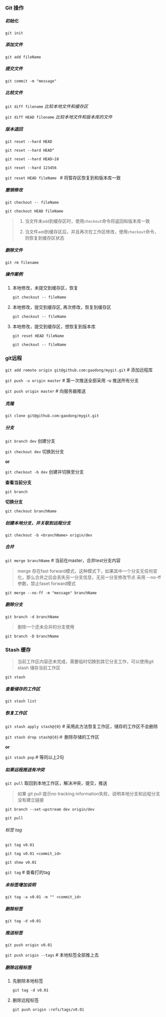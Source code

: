 ### Git 操作

##### 初始化

`git init`

##### 添加文件

`git add fileName`

##### 提交文件

`git commit -m "message"`


##### 比较文件
`git diff filename` *比较本地文件和缓存区*

`git diff HEAD filename` *比较本地文件和版本库的文件*

##### 版本退回

`git reset --hard HEAD`

`git reset --hard HEAD^`

`git reset --hard HEAD~10`

`git reset --hard 123456`

`git reset HEAD fileName `  # 将暂存区恢复到和版本库一致

##### 撤销修改

`git checkout -- fileName `

`git checkout HEAD fileName`

> 1. 当文件未`add`到缓存区时，使用`checkout`命令将返回和版本库一致
> 
> 2. 当文件`add`到缓存区后，并且再次在工作区修改，使用`checkout`命令，则恢复到缓存区状态

##### 删除文件

`git rm filename`


##### 操作案例

1. 本地修改，未提交到缓存区，恢复

	`git checkout -- fileName`

2. 本地修改，提交到缓存区, 再次修改，恢复到缓存区

	`git checkout -- fileName`

3. 本地修改，提交到缓存区，想恢复到版本库

	`git reset HEAD fileName`

	`git checkout -- fileName`


### git远程

`git add remote origin git@github.com:gaodong/mygit.git` # 添加远程库

`git push -u origin master` # 第一次推送全部采用 -u 推送所有分支

`git push origin master` # 向服务器推送

##### 克隆

`git clone git@github.com:gaodong/mygit.git`

##### 分支

`git branch dev` 创建分支

`git checkout dev` 切换到分支

**or**

`git checkout -b dev` 创建并切换至分支

**查看当前分支**

`git branch`

**切换分支**

`git checkout branchName`

##### 创建本地分支，并关联到远程分支

`git checkout -b <branchName> origin/dev`

##### 合并

`git merge branchName` # 当前在master，合并test分支内容

> merge 存在fast forward模式，这种模式下，如果其中一个分支无任何变化，那么合并之后会丢失另一分支信息，无另一分支修改节点
> 采用 --no-ff 参数，禁止faset forward模式

`git merge --no-ff -m "message" branchName`

##### 删除分支

`git branch -d branchName`

> 删除一个还未合并的分支使用

`git branch -D branchName`

### Stash 缓存

> 当前工作区内容还未完成，需要临时切换到其它分支工作，可以使用git stash 储存当前工作区

`git stash`

#####  查看储存的工作区

`git stash list`

##### 恢复工作区

`git stash apply stash@{0}` # 采用此方法恢复工作区，储存的工作区不会删除

`git stash drop stash@{0}`＃ 删除存储的工作区

**or**

`git stash pop` # 等同以上2句

##### 如果远程推送有冲突

`git pull` 取回到本地工作区，解决冲突，提交，推送

> 如果 git pull 提示no tracking information失败，说明本地分支和远程分支没有建立链接

`git branch --set-upstream dev origin/dev`

`git pull`


###### 标签 tag

`git tag v0.01`

`git tag v0.01 <commit_id>`

`git show v0.01`

`git tag` # 查看打的tag

##### 未标签增加说明

`git tag -a v0.01 -m "" <commit_id>`

##### 删除标签

`git tag -d v0.01`

##### 推送标签

`git push origin v0.01`

`git push origin --tags` # 本地标签全部推上去

##### 删除远程标签

1. 先删除本地标签

	`git tag -d v0.01`

2. 删除远程标签
	
	`git push origin :refs/tags/v0.01`


